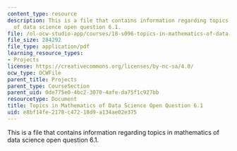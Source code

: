 ```yaml
---
content_type: resource
description: This is a file that contains information regarding topics in mathematics
  of data science open question 6.1.
file: /ol-ocw-studio-app/courses/18-s096-topics-in-mathematics-of-data-science-fall-2015/e8bf14fe2178c47218d9a134ae02e375_MIT18_S096F15_Open6.1.pdf
file_size: 284292
file_type: application/pdf
learning_resource_types:
- Projects
license: https://creativecommons.org/licenses/by-nc-sa/4.0/
ocw_type: OCWFile
parent_title: Projects
parent_type: CourseSection
parent_uid: 0de775e0-4bc2-3070-4afe-da75f1c927bb
resourcetype: Document
title: Topics in Mathematics of Data Science Open Question 6.1
uid: e8bf14fe-2178-c472-18d9-a134ae02e375
---
```

This is a file that contains information regarding topics in mathematics of data science open question 6.1.